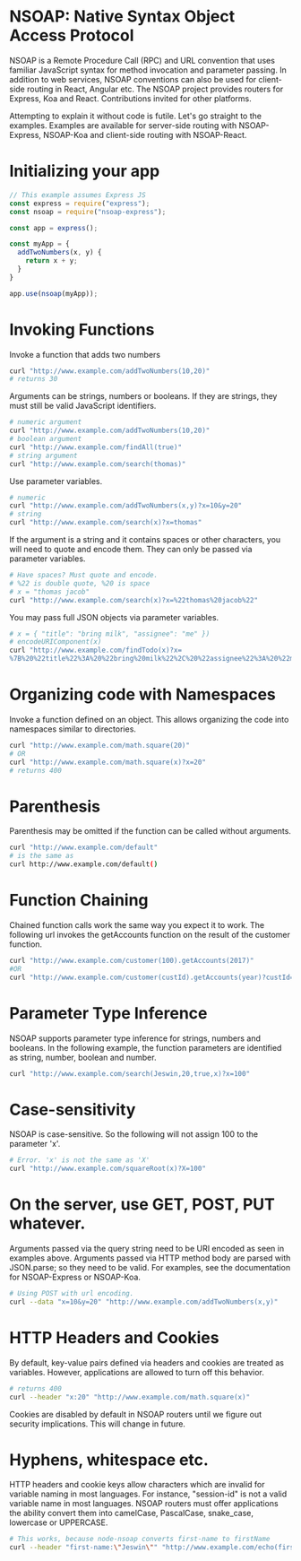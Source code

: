 # NSOAP: Native Syntax Object Access Protocol

NSOAP is a Remote Procedure Call (RPC) and URL convention that uses familiar JavaScript syntax for method invocation and parameter passing. In addition to web services, NSOAP conventions can also be used for client-side routing in React, Angular etc. The NSOAP project provides routers for Express, Koa and React. Contributions invited for other platforms.  

Attempting to explain it without code is futile. Let's go straight to the examples. Examples are available for server-side routing with NSOAP-Express, NSOAP-Koa and client-side routing with NSOAP-React.

# Initializing your app

```javascript
// This example assumes Express JS
const express = require("express");
const nsoap = require("nsoap-express");

const app = express();

const myApp = {
  addTwoNumbers(x, y) {
    return x + y;
  }
}

app.use(nsoap(myApp));
```

# Invoking Functions

Invoke a function that adds two numbers

```bash
curl "http://www.example.com/addTwoNumbers(10,20)"
# returns 30
```

Arguments can be strings, numbers or booleans. If they are strings, they must still be valid JavaScript identifiers.

```bash
# numeric argument
curl "http://www.example.com/addTwoNumbers(10,20)"
# boolean argument
curl "http://www.example.com/findAll(true)"
# string argument
curl "http://www.example.com/search(thomas)"
```

Use parameter variables.

```bash
# numeric
curl "http://www.example.com/addTwoNumbers(x,y)?x=10&y=20"
# string
curl "http://www.example.com/search(x)?x=thomas"
```

If the argument is a string and it contains spaces or other characters, you will need to quote and encode them. They can only be passed via parameter variables.

```bash
# Have spaces? Must quote and encode.
# %22 is double quote, %20 is space
# x = "thomas jacob"
curl "http://www.example.com/search(x)?x=%22thomas%20jacob%22"
```

You may pass full JSON objects via parameter variables.

```bash
# x = { "title": "bring milk", "assignee": "me" })
# encodeURIComponent(x)
curl "http://www.example.com/findTodo(x)?x=
%7B%20%22title%22%3A%20%22bring%20milk%22%2C%20%22assignee%22%3A%20%22me%22%20%7D"
```

# Organizing code with Namespaces

Invoke a function defined on an object. This allows organizing the code into namespaces similar to directories.

```bash
curl "http://www.example.com/math.square(20)"
# OR
curl "http://www.example.com/math.square(x)?x=20"
# returns 400
```

# Parenthesis

Parenthesis may be omitted if the function can be called without arguments.

```bash
curl "http://www.example.com/default"
# is the same as
curl http://www.example.com/default()
```

# Function Chaining

Chained function calls work the same way you expect it to work. The following url invokes the getAccounts function on the result of the customer function.
```bash
curl "http://www.example.com/customer(100).getAccounts(2017)"
#OR
curl "http://www.example.com/customer(custId).getAccounts(year)?custId=100&year=2017"
```

# Parameter Type Inference

NSOAP supports parameter type inference for strings, numbers and booleans. In the following example, the function parameters are identified as string, number, boolean and number.

```bash
curl "http://www.example.com/search(Jeswin,20,true,x)?x=100"
```

# Case-sensitivity

NSOAP is case-sensitive. So the following will not assign 100 to the parameter 'x'.
```bash
# Error. 'x' is not the same as 'X'
curl "http://www.example.com/squareRoot(x)?X=100"
```

# On the server, use GET, POST, PUT whatever.

Arguments passed via the query string need to be URI encoded as seen in examples above. Arguments passed via HTTP method body are parsed with JSON.parse; so they need to be valid. For examples, see the documentation for NSOAP-Express or NSOAP-Koa.

```bash
# Using POST with url encoding.
curl --data "x=10&y=20" "http://www.example.com/addTwoNumbers(x,y)"
```

# HTTP Headers and Cookies

By default, key-value pairs defined via headers and cookies are treated as variables. However, applications are allowed to turn off this behavior.

```bash
# returns 400
curl --header "x:20" "http://www.example.com/math.square(x)"
```

Cookies are disabled by default in NSOAP routers until we figure out security implications. This will change in future.

# Hyphens, whitespace etc.

HTTP headers and cookie keys allow characters which are invalid for variable naming in most languages. For instance, "session-id" is not a valid variable name in most languages. NSOAP routers must offer applications the ability convert them into camelCase, PascalCase, snake_case, lowercase or UPPERCASE.

```bash
# This works, because node-nsoap converts first-name to firstName
curl --header "first-name:\"Jeswin\"" "http://www.example.com/echo(firstName)"
```
